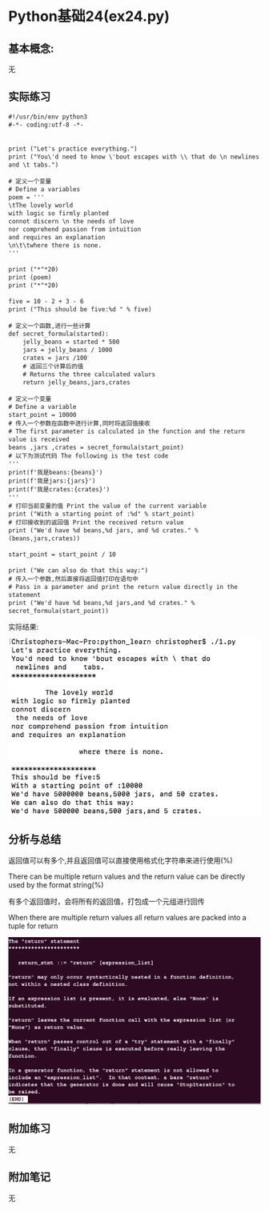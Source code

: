 # Python基础24(ex24.py)

## 基本概念:

无

## 实际练习

```
#!/usr/bin/env python3
#-*- coding:utf-8 -*-


print ("Let's practice everything.")
print ("You\'d need to know \'bout escapes with \\ that do \n newlines and \t tabs.")

# 定义一个变量
# Define a variables
poem = '''
\tThe lovely world
with logic so firmly planted
connot discern \n the needs of love
nor comprehend passion from intuition 
and requires an explanation
\n\t\twhere there is none.
'''
 
print ("*"*20)
print (poem)
print ("*"*20)

five = 10 - 2 + 3 - 6
print ("This should be five:%d " % five)

# 定义一个函数,进行一些计算
def secret_formula(started):
	jelly_beans = started * 500
	jars = jelly_beans / 1000
	crates = jars /100
	# 返回三个计算后的值
	# Returns the three calculated valurs
	return jelly_beans,jars,crates

# 定义一个变量
# Define a variable
start_point = 10000
# 传入一个参数在函数中进行计算,同时将返回值接收
# The first parameter is calculated in the function and the return value is received
beans ,jars ,crates = secret_formula(start_point)
# 以下为测试代码 The following is the test code
'''
print(f'我是beans:{beans}')
print(f'我是jars:{jars}')
print(f'我是crates:{crates}')
'''
# 打印当前变量的值 Print the value of the current variable
print ("With a starting point of :%d" % start_point) 
# 打印接收到的返回值 Print the received return value
print ("We'd have %d beans,%d jars, and %d crates." % (beans,jars,crates)) 

start_point = start_point / 10

print ("We can also do that this way:")
# 传入一个参数,然后直接将返回值打印在语句中
# Pass in a parameter and print the return value directly in the statement
print ("We'd have %d beans,%d jars,and %d crates." % secret_formula(start_point)) 
```

实际结果:

![image-20200403214939106](https://raw.githubusercontent.com/christopher-x/images/main/image-20200403214939106.png)



## 分析与总结

返回值可以有多个,并且返回值可以直接使用格式化字符串来进行使用(%)

There can be multiple return values and the return value can be directly used by the format string(%)

有多个返回值时，会将所有的返回值，打包成一个元组进行回传

When there are multiple return values all return values are packed into a tuple for return 

![image-20200403215033456](https://raw.githubusercontent.com/christopher-x/images/main/image-20200403215033456.png)

## 附加练习

无

## 附加笔记

无